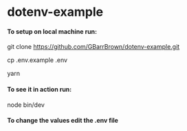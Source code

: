# dotenv-example

#### To setup on local machine run:
git clone https://github.com/GBarrBrown/dotenv-example.git

cp .env.example .env

yarn

#### To see it in action run:
node bin/dev

#### To change the values edit the .env file